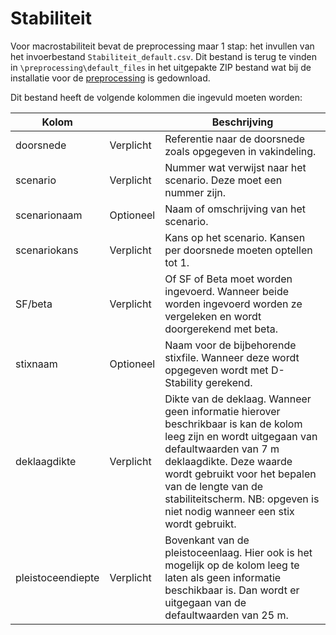 # Stabiliteit

Voor macrostabiliteit bevat de preprocessing maar 1 stap: het invullen van het invoerbestand `Stabiliteit_default.csv`. Dit bestand is terug te vinden in ```\preprocessing\default_files``` in het uitgepakte ZIP bestand wat bij de installatie voor de [preprocessing](..\Installaties\VRUtils.md) is gedownload.

Dit bestand heeft de volgende kolommen die ingevuld moeten worden:

| Kolom       	 | 	         | Beschrijving                                                                                                                                                                                 	                                                                                                                                                                                                                                            |
|---------------|-----------|-------------------------------------------------------------------------------------------------------------------------------------------------------------------------------------------------------------------------------------------------------------------------------------------------------------------------------------------------------------------------------------------------------------------------------------------|
| doorsnede     | Verplicht 	 | Referentie naar de doorsnede zoals opgegeven in vakindeling.                                                                                                                                     	                                                                                                                                                                                                                                        |
| scenario      | Verplicht 	 | Nummer wat verwijst naar het scenario. Deze moet een nummer zijn.                                                                                                                                    	                                                                                                                                                                                                                            |
| scenarionaam  | Optioneel 	 | Naam of omschrijving van het scenario.                                                                                                                                 	                                                                                                                                                                                                                                                                  |
| scenariokans  | Verplicht 	 | Kans op het scenario. Kansen per doorsnede moeten optellen tot 1.                                                                                                                                     	                                                                                                                                                                                                                                   |
| SF/beta       | Verplicht 	 | Of SF of Beta moet worden ingevoerd. Wanneer beide worden ingevoerd worden ze vergeleken en wordt doorgerekend met beta.                                                                                                                                    	                                                                                                                                                                             |
| stixnaam      | Optioneel 	 | Naam voor de bijbehorende stixfile. Wanneer deze wordt opgegeven wordt met D-Stability gerekend.                                                                                                                                    	                                                                                                                                                                                                     |
| deklaagdikte  | Verplicht 	 | Dikte van de deklaag. Wanneer geen informatie hierover beschrikbaar is kan de kolom leeg zijn en wordt uitgegaan van defaultwaarden van 7 m deklaagdikte. Deze waarde wordt gebruikt voor het bepalen van de lengte van de stabiliteitscherm. NB: opgeven is niet nodig wanneer een stix wordt gebruikt.                                                                                                                                 	 |
|pleistoceendiepte | Verplicht | Bovenkant van de pleistoceenlaag. Hier ook is het mogelijk op de kolom leeg te laten als geen informatie beschikbaar is. Dan wordt er uitgegaan van de defaultwaarden van 25 m.                                                                                                                                                                                                                                                           |